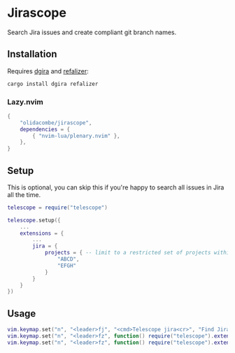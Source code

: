 # Jirascope

Search Jira issues and create compliant git branch names.

## Installation

Requires [dgira](https://github.com/olidacombe/dgira) and [refalizer](https://github.com/olidacombe/refalizer):

```bash
cargo install dgira refalizer
```

### Lazy.nvim

```lua
{
    "olidacombe/jirascope",
    dependencies = {
        { "nvim-lua/plenary.nvim" },
    },
}
```

## Setup

This is optional, you can skip this if you're happy to search all issues in Jira all the time.

```lua
telescope = require("telescope")

telescope.setup({
    ...
    extensions = {
        ...
        jira = {
            projects = { -- limit to a restricted set of projects within your org
                "ABCD",
                "EFGH"
            }
        }
    }
})
```

## Usage

```lua
vim.keymap.set("n", "<leader>fj", "<cmd>Telescope jira<cr>", "Find Jira")
vim.keymap.set("n", "<leader>fz", function() require("telescope").extensions.jira.jira({projects={"FRNT"}}) end, "Find Frontend Jira")
vim.keymap.set("n", "<leader>fz", function() require("telescope").extensions.jira.jira({projects={"BACK","INFR"}}) end, "Find Backend Jira")
```
